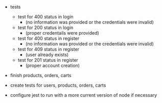 -  tests

   -  test for 400 status in login
      -  (no information was provided or the credentials were invalid)
   -  test for 200 status in login
      -  (proper credentails were provided)
   -  test for 400 status in register
      -  (no information was provided or the credentials were invalid)
   -  test for 409 status in register
      -  (user already exists)
   -  test for 201 status in register
      -  (proper account creation)

-  finish products, orders, carts
-  create tests for users, products, orders, carts
-  configure jest to run with a more current version of node if necessary
